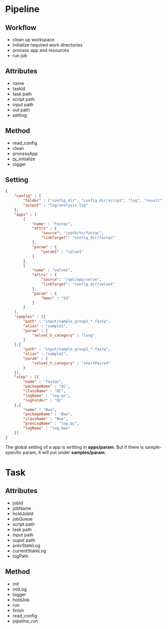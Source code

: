 # Pipeline
## Workflow
- clean up workspace
- initialize required work directories
- process app and resources
- run job

## Attributes
- name
- taskId
- task path
- script path
- input path
- out path
- setting

## Method
- read_config
- clean
- processApp
- pj_initialize
- logger

## Setting
```json
{
	"config" : {
		"folder" : ["config_dir", "config_dir/script", "log", "result"],
		"output" : "log/analysis.log"
	},
	"apps" : [
		{
			"name" : "fastqc",
			"attrs" : {
				"source": "/path/to/fastqc",
				"linkTarget": "config_dir/fastqc"
			},
			"param" : {
			    "param1" : "value1"
			}
		},
		{ 
			"name" : "velvet",
			"attrs" : {
				"source": "/opt/app/velve",
				"linkTarget": "config_dir/velvet"
			},
			"param" : {
			    "kmer" : "53"
			}
		}
	],
	"samples" : [{
	    "path" : "input/sample_group1_*.fastq",
	    "alias" : "sample1",
	    "param" : {
	        "velvet_h_category" : "long"
	    }
	},{
	    "path" : "input/sample_group2_*.fastq",
	    "alias" : "sample2",
	    "param" : {
	        "velvet_h_category" : "shortPaired"
	    }	
	}],
	"step" : [{
		"name" : "fastqc",
		"packageName" : "QC",
		"className" : "QC",
		"logName" : "log.qc",
		"logFolder" : "QC"
	},{
		"name" : "Bwa",
		"packageName" : "Bwa",
		"className" : "Bwa",
		"prevLogName" : "log.qc",
		"logName" : "log.bwa"
	}]
}
```
The global setting of a app is writting in **apps/param**. But if there is sample-specific param, it will put under **samples/param**. 

# Task
## Attributes
- jobId
- jobName
- holdJobId
- jobQueue
- script path
- task path
- input path
- ouput path
- prevStateLog
- currentStateLog
- logPath

## Method
- init
- initLog
- logger
- holdJob
- run
- finish
- read_config
- pipeline_run
